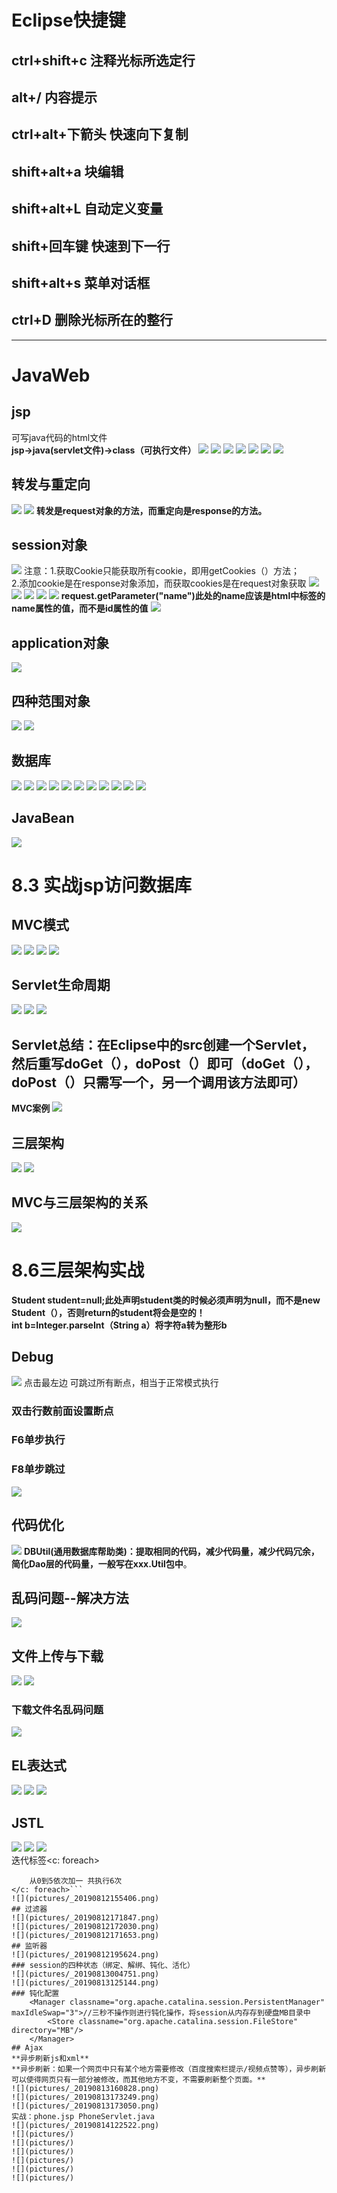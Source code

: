 
# Eclipse快捷键
## ctrl+shift+c 注释光标所选定行
## alt+/ 内容提示
## ctrl+alt+下箭头  快速向下复制
## shift+alt+a  块编辑
## shift+alt+L 自动定义变量
## shift+回车键 快速到下一行
## shift+alt+s 菜单对话框  
## ctrl+D 删除光标所在的整行

***
# JavaWeb  
## jsp
可写java代码的html文件  
**jsp->java(servlet文件)->class（可执行文件）**
![](pictures/_20190729173139.png)
![](pictures/_20190729175214.png)
![](pictures/_20190729180458.png)
![](pictures/_20190729201120.png)
![](pictures/_20190729202004.png)
![](pictures/_20190729204811.png)
![](pictures/_20190729204544.png)
## 转发与重定向
![](pictures/_20190729211551.png)
![](pictures/_20190729211353.png)
**转发是request对象的方法，而重定向是response的方法。**
## session对象
![](pictures/_20190729214355.png)
注意：1.获取Cookie只能获取所有cookie，即用getCookies（）方法；  
2.添加cookie是在response对象添加，而获取cookies是在request对象获取
![](pictures/_20190729214837.png)
![](pictures/_20190730194557.png)
![](pictures/_20190730194524.png)
![](pictures/_20190730194309.png)
![](pictures/_20190730233645.png)
**request.getParameter("name")此处的name应该是html中标签的name属性的值，而不是id属性的值**
![](pictures/_20190801003314.png)
## application对象
![](pictures/_20190801004530.png)
## 四种范围对象
![](pictures/_20190801125803.png)
![](pictures/_20190801131758.png)
## 数据库
![](pictures/_20190801133218.png)
![](pictures/_20190801141227.png)
![](pictures/_20190801192956.png)
![](pictures/_20190801195136.png)
![](pictures/_20190801195529.png)
![](pictures/_20190802171836.png)
![](pictures/_20190802171735.png)
![](pictures/_20190802173825.png)
![](pictures/_20190802173915.png)
![](pictures/_20190802223409.png)
![](pictures/_20190802235833.png)
## JavaBean
![](pictures/_20190803012458.png)
# 8.3 实战jsp访问数据库
## MVC模式
![](pictures/_20190803215654.png)
![](pictures/_20190803220524.png)
![](pictures/_20190803221029.png)
![](pictures/_20190803222047.png)
## Servlet生命周期
![](pictures/_20190804113042.png)
![](pictures/_20190804173644.png)
![](pictures/_20190804174443.png)
## Servlet总结：在Eclipse中的src创建一个Servlet，然后重写doGet（），doPost（）即可（doGet（），doPost（）只需写一个，另一个调用该方法即可）
**MVC案例**
![](pictures/_20190804190653.png)
## 三层架构
![](pictures/_20190804223524.png)
![](pictures/_20190804224146.png)
## MVC与三层架构的关系
![](pictures/_20190804223326.png)
# 8.6三层架构实战
**Student student=null;此处声明student类的时候必须声明为null，而不是new Student（），否则return的student将会是空的！**  
**int b=Integer.parseInt（String a）将字符a转为整形b**
## Debug
![](pictures/_20190807150542.png)
点击最左边 可跳过所有断点，相当于正常模式执行
### 双击行数前面设置断点
### F6单步执行
### F8单步跳过
![](pictures/_20190807150401.png)
## 代码优化
![](pictures/_20190807150813.png)
**DBUtil(通用数据库帮助类)：提取相同的代码，减少代码量，减少代码冗余，简化Dao层的代码量，一般写在xxx.Util包中**。
## 乱码问题--解决方法
![](pictures/_20190809115020.png)
## 文件上传与下载
![](pictures/_20190809151543.png)
![](pictures/_20190809153121.png) 
### 下载文件名乱码问题
![](pictures/_20190811140001.png)
## EL表达式
![](pictures/_20190811141543.png)
![](pictures/_20190811143016.png)
![](pictures/_20190811143622.png)
## JSTL
![](pictures/_20190812144252.png)
![](pictures/_20190812145432.png)
![](pictures/_20190812151725.png)  
迭代标签<c: foreach>
```<c: foreach begin="0" end="5" step="1">  
	从0到5依次加一 共执行6次
</c: foreach>```
![](pictures/_20190812155406.png)
## 过滤器
![](pictures/_20190812171847.png)
![](pictures/_20190812172030.png)
![](pictures/_20190812171653.png)
## 监听器
![](pictures/_20190812195624.png)
### session的四种状态（绑定、解绑、钝化、活化）
![](pictures/_20190813004751.png)
![](pictures/_20190813125144.png)
### 钝化配置
    <Manager classname="org.apache.catalina.session.PersistentManager" maxIdleSwap="3">//三秒不操作则进行钝化操作，将session从内存存到硬盘MB目录中
    	<Store classname="org.apache.catalina.session.FileStore" directory="MB"/>
    </Manager>
## Ajax
**异步刷新js和xml**  
**异步刷新：如果一个网页中只有某个地方需要修改（百度搜索栏提示/视频点赞等），异步刷新可以使得网页只有一部分被修改，而其他地方不变，不需要刷新整个页面。**
![](pictures/_20190813160828.png)
![](pictures/_20190813173249.png)
![](pictures/_20190813173050.png)
实战：phone.jsp PhoneServlet.java
![](pictures/_20190814122522.png)
![](pictures/)
![](pictures/)
![](pictures/)
![](pictures/)
![](pictures/)
![](pictures/)
